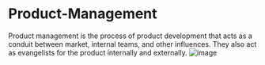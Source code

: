 # Product-Management
Product management is the process of product development that acts as a conduit between market, internal teams, and other influences. They also act as evangelists for the product internally and externally.
![image](https://user-images.githubusercontent.com/86486235/125308803-7e7dac00-e331-11eb-980e-e317280d4a88.png)

